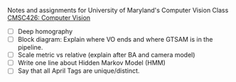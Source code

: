 
Notes and assignments for University of Maryland's Computer Vision Class [CMSC426: Computer Vision](http://prg.cs.umd.edu)
- [ ] Deep homography
- [ ] Block diagram: Explain where VO ends and where GTSAM is in the pipeline.
- [ ] Scale metric vs relative (explain after BA and camera model)
- [ ] Write one line about Hidden Markov Model (HMM)
- [ ] Say that all April Tags are unique/distinct.
